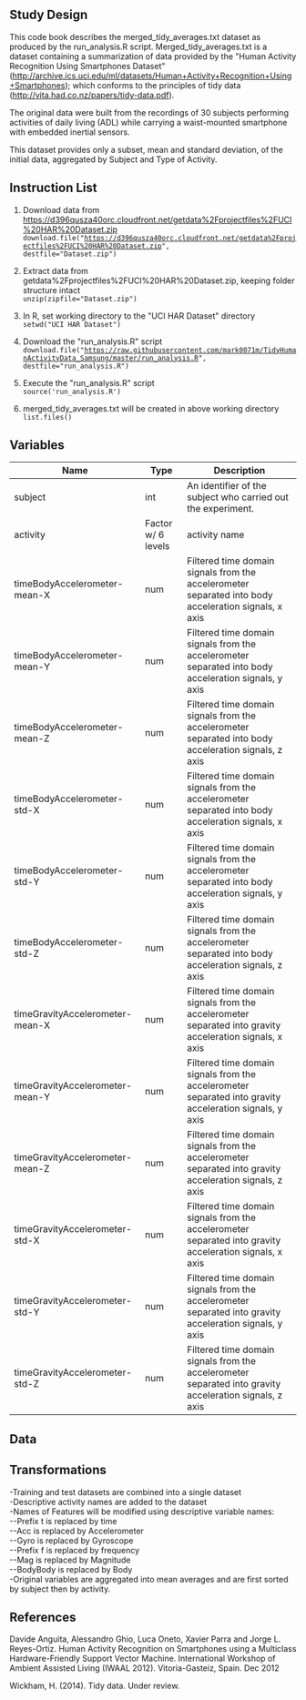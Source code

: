 ## Study Design
This code book describes the merged_tidy_averages.txt dataset as produced by the run_analysis.R script. Merged_tidy_averages.txt is a dataset containing a summarization of data provided by the "Human Activity Recognition Using Smartphones Dataset" (http://archive.ics.uci.edu/ml/datasets/Human+Activity+Recognition+Using+Smartphones); which conforms to the principles of tidy data (http://vita.had.co.nz/papers/tidy-data.pdf).

The original data were built from the recordings of 30 subjects performing activities of daily living (ADL) while carrying a waist-mounted smartphone with embedded inertial sensors.

This dataset provides only a subset, mean and standard deviation, of the initial data, aggregated by Subject and Type of Activity.

## Instruction List
1. Download data from https://d396qusza40orc.cloudfront.net/getdata%2Fprojectfiles%2FUCI%20HAR%20Dataset.zip<br>
  <code>download.file("https://d396qusza40orc.cloudfront.net/getdata%2Fprojectfiles%2FUCI%20HAR%20Dataset.zip", destfile="Dataset.zip")</code>
  
2. Extract data from getdata%2Fprojectfiles%2FUCI%20HAR%20Dataset.zip, keeping folder structure intact<br>
  <code>unzip(zipfile="Dataset.zip")</code>

3. In R, set working directory to the "UCI HAR Dataset" directory<br>
  <code>setwd("UCI HAR Dataset")</code>

4. Download the "run_analysis.R" script<br>
  <code>download.file("https://raw.githubusercontent.com/mark0071m/TidyHumanActivityData_Samsung/master/run_analysis.R", destfile="run_analysis.R")</code>
5. Execute the "run_analysis.R" script<br>
  <code>source('run_analysis.R')</code>
6. merged_tidy_averages.txt will be created in above working directory<br>
  <code>list.files()</code>

## Variables
|Name|Type|Description|
|------|------|------|
|subject|int|An identifier of the subject who carried out the experiment.|
|activity|Factor w/ 6 levels|activity name|
|timeBodyAccelerometer-mean-X|num|Filtered time domain signals from the accelerometer separated into body acceleration signals, x axis|
|timeBodyAccelerometer-mean-Y|num|Filtered time domain signals from the accelerometer separated into body acceleration signals, y axis|
|timeBodyAccelerometer-mean-Z|num|Filtered time domain signals from the accelerometer separated into body acceleration signals, z axis|
|timeBodyAccelerometer-std-X|num|Filtered time domain signals from the accelerometer separated into body acceleration signals, x axis|
|timeBodyAccelerometer-std-Y|num|Filtered time domain signals from the accelerometer separated into body acceleration signals, y axis|
|timeBodyAccelerometer-std-Z|num|Filtered time domain signals from the accelerometer separated into body acceleration signals, z axis|
|timeGravityAccelerometer-mean-X|num|Filtered time domain signals from the accelerometer separated into gravity acceleration signals, x axis|
|timeGravityAccelerometer-mean-Y|num|Filtered time domain signals from the accelerometer separated into gravity acceleration signals, y axis|
|timeGravityAccelerometer-mean-Z|num|Filtered time domain signals from the accelerometer separated into gravity acceleration signals, z axis|
|timeGravityAccelerometer-std-X|num|Filtered time domain signals from the accelerometer separated into gravity acceleration signals, x axis|
|timeGravityAccelerometer-std-Y|num|Filtered time domain signals from the accelerometer separated into gravity acceleration signals, y axis|
|timeGravityAccelerometer-std-Z|num|Filtered time domain signals from the accelerometer separated into gravity acceleration signals, z axis|


## Data



## Transformations 
-Training and test datasets are combined into a single dataset<br>
-Descriptive activity names are added to the dataset<br>
-Names of Features will be modified using descriptive variable names:<br>
  --Prefix t is replaced by time<br>
  --Acc is replaced by Accelerometer<br>
  --Gyro is replaced by Gyroscope<br>
  --Prefix f is replaced by frequency<br>
  --Mag is replaced by Magnitude<br>
  --BodyBody is replaced by Body<br>
-Original variables are aggregated into mean averages and are first sorted by subject then by activity.
## References
Davide Anguita, Alessandro Ghio, Luca Oneto, Xavier Parra and Jorge L. Reyes-Ortiz. Human Activity Recognition on Smartphones using a Multiclass Hardware-Friendly Support Vector Machine. International Workshop of Ambient Assisted Living (IWAAL 2012). Vitoria-Gasteiz, Spain. Dec 2012

Wickham, H. (2014). Tidy data. Under review.
